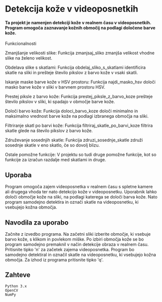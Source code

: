# Detekcija kože v videoposnetkih

#### Ta projekt je namenjen detekciji kože v realnem času v videoposnetkih. Program omogoča zaznavanje kožnih območij na podlagi določene barve kože.
Funkcionalnosti

Zmanjšanje velikosti slike: Funkcija zmanjsaj_sliko zmanjša velikost vhodne slike na želeno velikost.

Obdelava slike s skatlami: Funkcija obdelaj_sliko_s_skatlami identificira skatle na sliki in prešteje število pikslov z barvo kože v vsaki skatli.

Iskanje maske barve kože v HSV prostoru: Funkcija najdi_masko_hsv določi masko barve kože v sliki v barvnem prostoru HSV.

Prestej piksle z barvo kože: Funkcija prestej_piksle_z_barvo_koze prešteje število pikslov v sliki, ki spadajo v območje barve kože.

Določi barvo kože: Funkcija doloci_barvo_koze določi minimalno in maksimalno vrednost barve kože na podlagi izbranega območja na sliki.

Filtriranje skatl po barvi kože: Funkcija filtriraj_skatle_po_barvi_koze filtrira skatle glede na število pikslov z barvo kože.

Združevanje sosednjih skatle: Funkcija zdruzi_sosednje_skatle združi sosednje skatle v eno skatlo, če so dovolj blizu.

Ostale pomožne funkcije: V projektu so tudi druge pomožne funkcije, kot so funkcije za izračun razdalje med skatlami in druge.

## Uporaba

Program omogoča zajem videoposnetka v realnem času s spletne kamere ali drugega vhoda ter nato detekcijo kože v videoposnetku. Uporabnik lahko določi območje kože na sliki, na podlagi katerega se določi barva kože. Nato program samodejno detektira in označi skatle na videoposnetku, ki vsebujejo kožna območja.

## Navodila za uporabo

Začnite z izvedbo programa.
Na začetni sliki izberite območje, ki vsebuje barvo kože, s klikom in povlekom miške.
Po izbiri območja kože se bo program samodejno premaknil v način detekcije obraza v realnem času.
Pritisnite tipko 'n' za začetek zajema videoposnetka.
Program bo samodejno detektiral in označil skatle na videoposnetku, ki vsebujejo kožna območja.
Za izhod iz programa pritisnite tipko 'q'.

## Zahteve

    Python 3.x
    OpenCV
    NumPy
